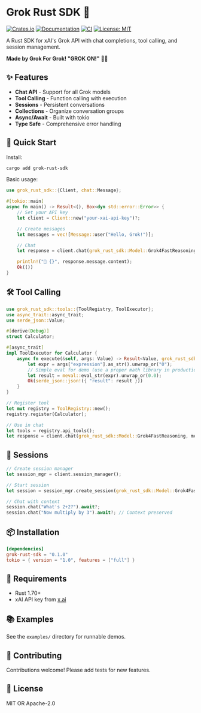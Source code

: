 # Grok Rust SDK 🦀

[![Crates.io](https://img.shields.io/crates/v/grok-rust-sdk.svg)](https://crates.io/crates/grok-rust-sdk)
[![Documentation](https://docs.rs/grok-rust-sdk/badge.svg)](https://docs.rs/grok-rust-sdk)
[![CI](https://github.com/oogalieboogalie/Grok-Rust-SDK/actions/workflows/ci.yml/badge.svg)](https://github.com/oogalieboogalie/Grok-Rust-SDK/actions)
[![License: MIT](https://img.shields.io/badge/License-MIT-yellow.svg)](https://opensource.org/licenses/MIT)

A Rust SDK for xAI's Grok API with chat completions, tool calling, and session management.

**Made by Grok For Grok! "GROK ON!"** 🚀🤖

## ✨ Features

- **Chat API** - Support for all Grok models
- **Tool Calling** - Function calling with execution
- **Sessions** - Persistent conversations
- **Collections** - Organize conversation groups
- **Async/Await** - Built with tokio
- **Type Safe** - Comprehensive error handling

## 🚀 Quick Start

Install:

```bash
cargo add grok-rust-sdk
```

Basic usage:

```rust
use grok_rust_sdk::{Client, chat::Message};

#[tokio::main]
async fn main() -> Result<(), Box<dyn std::error::Error>> {
    // Set your API key
    let client = Client::new("your-xai-api-key")?;

    // Create messages
    let messages = vec![Message::user("Hello, Grok!")];

    // Chat
    let response = client.chat(grok_rust_sdk::Model::Grok4FastReasoning, messages, None).await?;

    println!("🤖 {}", response.message.content);
    Ok(())
}
```

## 🛠️ Tool Calling

```rust
use grok_rust_sdk::tools::{ToolRegistry, ToolExecutor};
use async_trait::async_trait;
use serde_json::Value;

#[derive(Debug)]
struct Calculator;

#[async_trait]
impl ToolExecutor for Calculator {
    async fn execute(&self, args: Value) -> Result<Value, grok_rust_sdk::GrokError> {
        let expr = args["expression"].as_str().unwrap_or("0");
        // Simple eval for demo (use a proper math library in production)
        let result = meval::eval_str(expr).unwrap_or(0.0);
        Ok(serde_json::json!({ "result": result }))
    }
}

// Register tool
let mut registry = ToolRegistry::new();
registry.register(Calculator);

// Use in chat
let tools = registry.api_tools();
let response = client.chat(grok_rust_sdk::Model::Grok4FastReasoning, messages, Some(tools)).await?;
```

## 💬 Sessions

```rust
// Create session manager
let session_mgr = client.session_manager();

// Start session
let session = session_mgr.create_session(grok_rust_sdk::Model::Grok4FastReasoning).await?;

// Chat with context
session.chat("What's 2+2?").await?;
session.chat("Now multiply by 3").await?; // Context preserved
```

## 📦 Installation

```toml
[dependencies]
grok-rust-sdk = "0.1.0"
tokio = { version = "1.0", features = ["full"] }
```

## 🔧 Requirements

- Rust 1.70+
- xAI API key from [x.ai](https://x.ai)

## 📚 Examples

See the `examples/` directory for runnable demos.

## 🤝 Contributing

Contributions welcome! Please add tests for new features.

## 📄 License

MIT OR Apache-2.0
